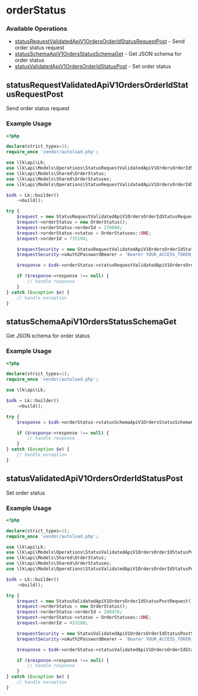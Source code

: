 # orderStatus

### Available Operations

* [statusRequestValidatedApiV1OrdersOrderIdStatusRequestPost](#statusrequestvalidatedapiv1ordersorderidstatusrequestpost) - Send order status request
* [statusSchemaApiV1OrdersStatusSchemaGet](#statusschemaapiv1ordersstatusschemaget) - Get JSON schema for order status
* [statusValidatedApiV1OrdersOrderIdStatusPost](#statusvalidatedapiv1ordersorderidstatuspost) - Set order status

## statusRequestValidatedApiV1OrdersOrderIdStatusRequestPost

Send order status request

### Example Usage

```php
<?php

declare(strict_types=1);
require_once 'vendor/autoload.php';

use \lk\api\Lk;
use \lk\api\Models\Operations\StatusRequestValidatedApiV1OrdersOrderIdStatusRequestPostRequest;
use \lk\api\Models\Shared\OrderStatus;
use \lk\api\Models\Shared\OrderStatuses;
use \lk\api\Models\Operations\StatusRequestValidatedApiV1OrdersOrderIdStatusRequestPostSecurity;

$sdk = Lk::builder()
    ->build();

try {
    $request = new StatusRequestValidatedApiV1OrdersOrderIdStatusRequestPostRequest();
    $request->orderStatus = new OrderStatus();
    $request->orderStatus->orderId = 270008;
    $request->orderStatus->status = OrderStatuses::ONE;
    $request->orderId = 735194;

    $requestSecurity = new StatusRequestValidatedApiV1OrdersOrderIdStatusRequestPostSecurity();
    $requestSecurity->oAuth2PasswordBearer = 'Bearer YOUR_ACCESS_TOKEN_HERE';

    $response = $sdk->orderStatus->statusRequestValidatedApiV1OrdersOrderIdStatusRequestPost($request, $requestSecurity);

    if ($response->response !== null) {
        // handle response
    }
} catch (Exception $e) {
    // handle exception
}
```

## statusSchemaApiV1OrdersStatusSchemaGet

Get JSON schema for order status

### Example Usage

```php
<?php

declare(strict_types=1);
require_once 'vendor/autoload.php';

use \lk\api\Lk;

$sdk = Lk::builder()
    ->build();

try {
    $response = $sdk->orderStatus->statusSchemaApiV1OrdersStatusSchemaGet();

    if ($response->response !== null) {
        // handle response
    }
} catch (Exception $e) {
    // handle exception
}
```

## statusValidatedApiV1OrdersOrderIdStatusPost

Set order status

### Example Usage

```php
<?php

declare(strict_types=1);
require_once 'vendor/autoload.php';

use \lk\api\Lk;
use \lk\api\Models\Operations\StatusValidatedApiV1OrdersOrderIdStatusPostRequest;
use \lk\api\Models\Shared\OrderStatus;
use \lk\api\Models\Shared\OrderStatuses;
use \lk\api\Models\Operations\StatusValidatedApiV1OrdersOrderIdStatusPostSecurity;

$sdk = Lk::builder()
    ->build();

try {
    $request = new StatusValidatedApiV1OrdersOrderIdStatusPostRequest();
    $request->orderStatus = new OrderStatus();
    $request->orderStatus->orderId = 288476;
    $request->orderStatus->status = OrderStatuses::ONE;
    $request->orderId = 433288;

    $requestSecurity = new StatusValidatedApiV1OrdersOrderIdStatusPostSecurity();
    $requestSecurity->oAuth2PasswordBearer = 'Bearer YOUR_ACCESS_TOKEN_HERE';

    $response = $sdk->orderStatus->statusValidatedApiV1OrdersOrderIdStatusPost($request, $requestSecurity);

    if ($response->response !== null) {
        // handle response
    }
} catch (Exception $e) {
    // handle exception
}
```

